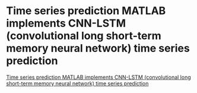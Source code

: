 # Time series prediction  MATLAB implements CNN-LSTM (convolutional long short-term memory neural network) time series prediction
[Time series prediction  MATLAB implements CNN-LSTM (convolutional long short-term memory neural network) time series prediction](https://aiwithcloud.com/2022/09/19/time_series_prediction__matlab_implements_cnn_lstm_convolutional_long_short_term_memory_neural_network_time_series_prediction/)
